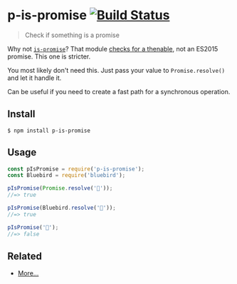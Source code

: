 # p-is-promise [![Build Status](https://travis-ci.org/sindresorhus/p-is-promise.svg?branch=master)](https://travis-ci.org/sindresorhus/p-is-promise)

> Check if something is a promise

Why not [`is-promise`](https://github.com/then/is-promise)? That
module [checks for a thenable](https://github.com/then/is-promise/issues/6), not an ES2015 promise. This one is
stricter.

You most likely don't need this. Just pass your value to `Promise.resolve()` and let it handle it.

Can be useful if you need to create a fast path for a synchronous operation.

## Install

```
$ npm install p-is-promise
```

## Usage

```js
const pIsPromise = require('p-is-promise');
const Bluebird = require('bluebird');

pIsPromise(Promise.resolve('🦄'));
//=> true

pIsPromise(Bluebird.resolve('🦄'));
//=> true

pIsPromise('🦄');
//=> false
```

## Related

- [More…](https://github.com/sindresorhus/promise-fun)
